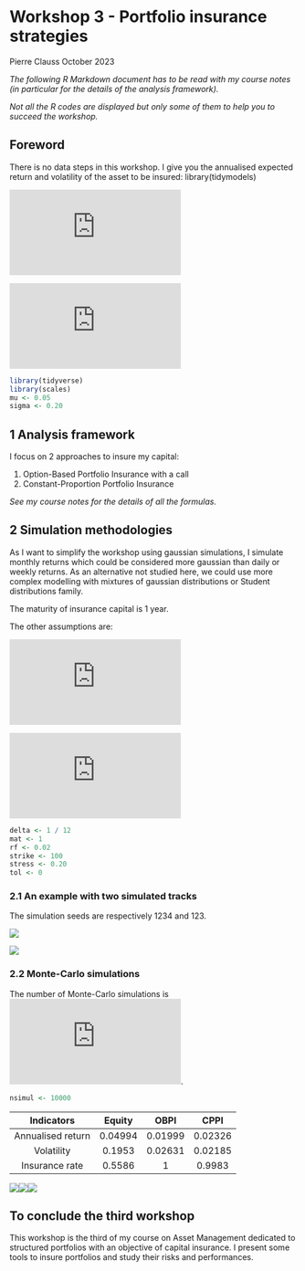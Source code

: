 Workshop 3 - Portfolio insurance strategies
================
Pierre Clauss
October 2023

*The following R Markdown document has to be read with my course notes
(in particular for the details of the analysis framework).*

*Not all the R codes are displayed but only some of them to help you to
succeed the workshop.*

## Foreword

There is no data steps in this workshop. I give you the annualised
expected return and volatility of the asset to be insured:
library(tidymodels)

![\hat\mu = 5\\](https://latex.codecogs.com/png.latex?%5Chat%5Cmu%20%3D%205%5C%25 "\hat\mu = 5\%")

![\hat\sigma = 20\\](https://latex.codecogs.com/png.latex?%5Chat%5Csigma%20%3D%2020%5C%25 "\hat\sigma = 20\%")

``` r
library(tidyverse)
library(scales)
mu <- 0.05
sigma <- 0.20
```

## 1 Analysis framework

I focus on 2 approaches to insure my capital:

1.  Option-Based Portfolio Insurance with a call
2.  Constant-Proportion Portfolio Insurance

*See my course notes for the details of all the formulas.*

## 2 Simulation methodologies

As I want to simplify the workshop using gaussian simulations, I
simulate monthly returns which could be considered more gaussian than
daily or weekly returns. As an alternative not studied here, we could
use more complex modelling with mixtures of gaussian distributions or
Student distributions family.

The maturity of insurance capital is 1 year.

The other assumptions are:

![r_f = 2\\](https://latex.codecogs.com/png.latex?r_f%20%3D%202%5C%25 "r_f = 2\%")

![\text{stress} = 20\\](https://latex.codecogs.com/png.latex?%5Ctext%7Bstress%7D%20%3D%2020%5C%25 "\text{stress} = 20\%")

``` r
delta <- 1 / 12
mat <- 1
rf <- 0.02
strike <- 100
stress <- 0.20
tol <- 0
```

### 2.1 An example with two simulated tracks

The simulation seeds are respectively 1234 and 123.

![](workshop3_files/figure-gfm/track1-1.png)<!-- -->

![](workshop3_files/figure-gfm/track2-1.png)<!-- -->

### 2.2 Monte-Carlo simulations

The number of Monte-Carlo simulations is
![10000](https://latex.codecogs.com/png.latex?10000 "10000").

``` r
nsimul <- 10000
```

|    Indicators     | Equity  |  OBPI   |  CPPI   |
|:-----------------:|:-------:|:-------:|:-------:|
| Annualised return | 0.04994 | 0.01999 | 0.02326 |
|    Volatility     | 0.1953  | 0.02631 | 0.02185 |
|  Insurance rate   | 0.5586  |    1    | 0.9983  |

![](workshop3_files/figure-gfm/simMC-1.png)<!-- -->![](workshop3_files/figure-gfm/simMC-2.png)<!-- -->![](workshop3_files/figure-gfm/simMC-3.png)<!-- -->

## To conclude the third workshop

This workshop is the third of my course on Asset Management dedicated to
structured portfolios with an objective of capital insurance. I present
some tools to insure portfolios and study their risks and performances.
